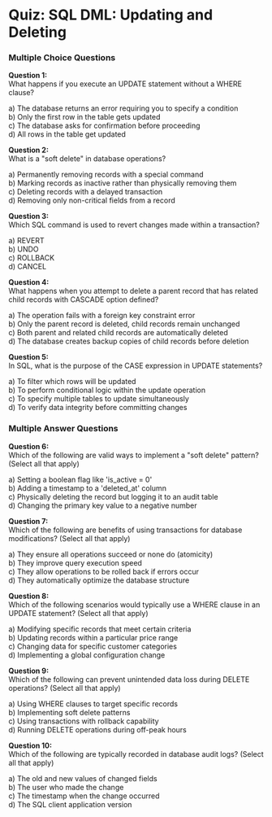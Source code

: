 # Quiz: SQL DML: Updating and Deleting

### Multiple Choice Questions

**Question 1:**  
What happens if you execute an UPDATE statement without a WHERE clause?

a) The database returns an error requiring you to specify a condition  
b) Only the first row in the table gets updated  
c) The database asks for confirmation before proceeding  
d) All rows in the table get updated  


**Question 2:**  
What is a "soft delete" in database operations?

a) Permanently removing records with a special command  
b) Marking records as inactive rather than physically removing them  
c) Deleting records with a delayed transaction  
d) Removing only non-critical fields from a record  


**Question 3:**  
Which SQL command is used to revert changes made within a transaction?

a) REVERT  
b) UNDO  
c) ROLLBACK  
d) CANCEL  


**Question 4:**  
What happens when you attempt to delete a parent record that has related child records with CASCADE option defined?

a) The operation fails with a foreign key constraint error  
b) Only the parent record is deleted, child records remain unchanged  
c) Both parent and related child records are automatically deleted  
d) The database creates backup copies of child records before deletion  


**Question 5:**  
In SQL, what is the purpose of the CASE expression in UPDATE statements?

a) To filter which rows will be updated  
b) To perform conditional logic within the update operation  
c) To specify multiple tables to update simultaneously  
d) To verify data integrity before committing changes  


### Multiple Answer Questions

**Question 6:**  
Which of the following are valid ways to implement a "soft delete" pattern? (Select all that apply)

a) Setting a boolean flag like 'is_active = 0'  
b) Adding a timestamp to a 'deleted_at' column  
c) Physically deleting the record but logging it to an audit table  
d) Changing the primary key value to a negative number  


**Question 7:**  
Which of the following are benefits of using transactions for database modifications? (Select all that apply)

a) They ensure all operations succeed or none do (atomicity)  
b) They improve query execution speed  
c) They allow operations to be rolled back if errors occur  
d) They automatically optimize the database structure  


**Question 8:**  
Which of the following scenarios would typically use a WHERE clause in an UPDATE statement? (Select all that apply)

a) Modifying specific records that meet certain criteria  
b) Updating records within a particular price range  
c) Changing data for specific customer categories  
d) Implementing a global configuration change  


**Question 9:**  
Which of the following can prevent unintended data loss during DELETE operations? (Select all that apply)

a) Using WHERE clauses to target specific records  
b) Implementing soft delete patterns  
c) Using transactions with rollback capability  
d) Running DELETE operations during off-peak hours  


**Question 10:**  
Which of the following are typically recorded in database audit logs? (Select all that apply)

a) The old and new values of changed fields  
b) The user who made the change  
c) The timestamp when the change occurred  
d) The SQL client application version  
